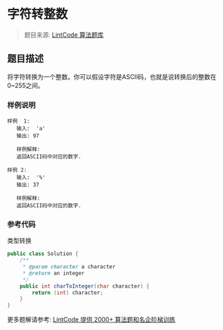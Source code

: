 # 字符转整数
 > 题目来源: [LintCode 算法题库](https://www.lintcode.com/problem/char-to-integer/?utm_source=sc-github-wzz)
 ## 题目描述
 将字符转换为一个整数。你可以假设字符是ASCII码，也就是说转换后的整数在0~255之间。
 ### 样例说明
 ```
样例  1:
	输入:  'a'
	输出: 97
	
	样例解释: 
	返回ASCII码中对应的数字.

样例 2:
	输入:  '%'
	输出: 37
	
	样例解释: 
	返回ASCII码中对应的数字.

```
 ### 参考代码
 类型转换
```java
public class Solution {
    /**
     * @param character a character
     * @return an integer
     */
    public int charToInteger(char character) {
        return (int) character;
    }
}
```
 更多题解请参考: [LintCode 提供 2000+ 算法题和名企阶梯训练](https://www.lintcode.com/problem/?utm_source=sc-github-wzz)